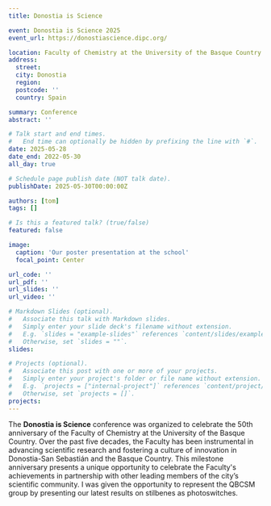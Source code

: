 ```yaml
---
title: Donostia is Science

event: Donostia is Science 2025
event_url: https://donostiascience.dipc.org/

location: Faculty of Chemistry at the University of the Basque Country
address:
  street:
  city: Donostia
  region:
  postcode: ''
  country: Spain

summary: Conference
abstract: ''

# Talk start and end times.
#   End time can optionally be hidden by prefixing the line with `#`.
date: 2025-05-28
date_end: 2022-05-30
all_day: true

# Schedule page publish date (NOT talk date).
publishDate: 2025-05-30T00:00:00Z

authors: [tom]
tags: []

# Is this a featured talk? (true/false)
featured: false

image:
  caption: 'Our poster presentation at the school'
  focal_point: Center

url_code: ''
url_pdf: ''
url_slides: ''
url_video: ''

# Markdown Slides (optional).
#   Associate this talk with Markdown slides.
#   Simply enter your slide deck's filename without extension.
#   E.g. `slides = "example-slides"` references `content/slides/example-slides.md`.
#   Otherwise, set `slides = ""`.
slides:

# Projects (optional).
#   Associate this post with one or more of your projects.
#   Simply enter your project's folder or file name without extension.
#   E.g. `projects = ["internal-project"]` references `content/project/deep-learning/index.md`.
#   Otherwise, set `projects = []`.
projects:
---
```


The **Donostia is Science** conference was organized to celebrate the 50th anniversary of the Faculty of Chemistry at the University of the Basque Country. 
Over the past five decades, the Faculty has been instrumental in advancing scientific research and fostering a culture of innovation in Donostia-San Sebastián 
and the Basque Country. This milestone anniversary presents a unique opportunity to celebrate the Faculty's achievements in partnership with other leading members 
of the city’s scientific community. I was given the opportunity to represent the QBCSM group by presenting our latest results on stilbenes as photoswitches.


